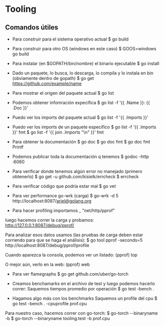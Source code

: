 # Tooling

## Comandos útiles
- Para construir para el sistema operativo actual
$ go build

- Para construir para otro OS (windows en este caso)
$ GOOS=windows go build

- Para instalar (en $GOPATH/bin/nombre) el binario ejecutable
$ go install

- Dado un paquete, lo busca, lo descarga, lo compila y lo instala en bin (obviamente dentro de gopath)
$ go get https://github.com/example/name

- Para mostrar el origen del paquete actual
$ go list

- Podemos obtener infomración expecífica
$ go list -f '{{ .Name }}: {{ .Doc }}'

- Puedo ver los imports del paquete actual
$ go list -f '{{ .Imports }}'

- Puedo ver los imports de un paquete específico
$ go list -f '{{ .Imports }}' fmt
$ go list -f '{{ join .Imports "\n" }}' fmt

- Para obtener la documentación
$ go doc
$ go doc fmt
$ go doc fmt Printf

- Podemos publicar toda la documentación q tenemos
$ godoc -http :6060

- Para verificar donde tenemos algún error no manejado (primero obtenerlo)
$ go get -u github.com/kisielk/errcheck
$ errcheck

- Para verificar código que podría estar mal
$ go vet

- Para ver performance go-wrk (carga)
$ go-wrk -d 5 http://localhost:8087/ariel@golang.org

- Para hacer profiling
importamos
_ "net/http/pprof"

luego hacemos correr la carga y probamos:
http://127.0.0.1:8087/debug/pprof/

Para analizar esos datos usamos (las pruebas de carga deben estar corriendo para que se haga el análisis):
$ go tool pprof -seconds=5 http://localhost:8087/debug/pprof/profile

Cuando aparezca la consola, podemos ver un listado:
(pprof) top

O mejor aún, verlo en la web:
(pprof) web

- Para ver flamegraphs
$ go get github.com/uber/go-torch

- Creamos benchamarks en el archivo de test y luego podemos hacerlo correr:
Saquemos tiempos promedio por operación
$ go test -bench .

- Hagamos algo más con los benchmarks
Saquemos un profile del cpu
$ go test -bench . -cpuprofile prof.cpu

Para nuestro caso, hacemos correr con go-torch:
$ go-torch --binaryname <nombre-archivo-test> -b <nombre-profile>
$ go-torch --binaryname tooling.test -b prof.cpu

